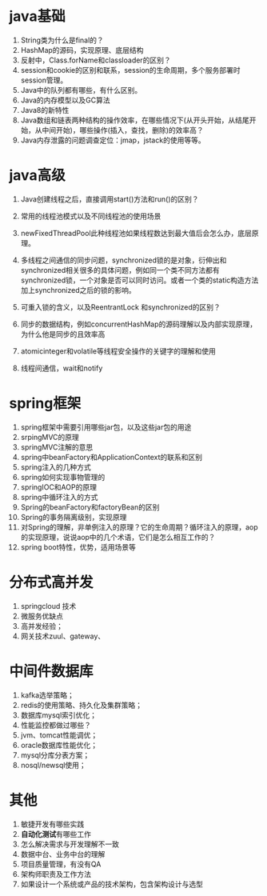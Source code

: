 # java基础

1. String类为什么是final的？
2. HashMap的源码，实现原理、底层结构
3. 反射中，Class.forName和classloader的区别？
4. session和cookie的区别和联系，session的生命周期，多个服务部署时session管理。
5. Java中的队列都有哪些，有什么区别。
6. Java的内存模型以及GC算法
7. Java8的新特性
8. Java数组和链表两种结构的操作效率，在哪些情况下(从开头开始，从结尾开始，从中间开始)，哪些操作(插入，查找，删除)的效率高？
9. Java内存泄露的问题调查定位：jmap，jstack的使用等等。

# java高级
1. Java创建线程之后，直接调用start()方法和run()的区别？
2. 常用的线程池模式以及不同线程池的使用场景
3. newFixedThreadPool此种线程池如果线程数达到最大值后会怎么办，底层原理。
4. 多线程之间通信的同步问题，synchronized锁的是对象，衍伸出和synchronized相关很多的具体问题，例如同一个类不同方法都有synchronized锁，一个对象是否可以同时访问。或者一个类的static构造方法加上synchronized之后的锁的影响。
5. 可重入锁的含义，以及ReentrantLock 和synchronized的区别？
6. 同步的数据结构，例如concurrentHashMap的源码理解以及内部实现原理，为什么他是同步的且效率高
7. atomicinteger和volatile等线程安全操作的关键字的理解和使用    

8. 线程间通信，wait和notify


# spring框架
1. spring框架中需要引用哪些jar包，以及这些jar包的用途
2. srpingMVC的原理
3. springMVC注解的意思
4. spring中beanFactory和ApplicationContext的联系和区别
5. spring注入的几种方式
6. spring如何实现事物管理的
7. springIOC和AOP的原理
8. spring中循环注入的方式
9. Spring的beanFactory和factoryBean的区别
10. Spring的事务隔离级别，实现原理
11. 对Spring的理解，非单例注入的原理？它的生命周期？循环注入的原理，aop的实现原理，说说aop中的几个术语，它们是怎么相互工作的？
12. spring boot特性，优势，适用场景等

# 分布式高并发
1. springcloud 技术
2. 微服务优缺点
3. 高并发经验；
4. 网关技术zuul、gateway、

# 中间件数据库
1. kafka选举策略；
2. redis的使用策略、持久化及集群策略；
3. 数据库mysql索引优化；
4. 性能监控都做过哪些？
5. jvm、tomcat性能调优；
6. oracle数据库性能优化；
7. mysql分库分表方案；
8. nosql/newsql使用；

# 其他
1. 敏捷开发有哪些实践
2. **自动化测试**有哪些工作
3. 怎么解决需求与开发理解不一致
4. 数据中台、业务中台的理解
5. 项目质量管理，有没有QA
2. 架构师职责及工作方法
3. 如果设计一个系统或产品的技术架构，包含架构设计与选型




